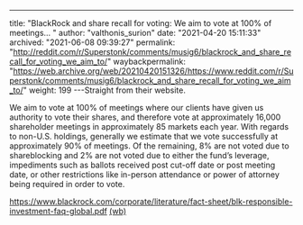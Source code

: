 ---
title: "BlackRock and share recall for voting: We aim to vote at 100% of meetings... "
author: "valthonis_surion"
date: "2021-04-20 15:11:33"
archived: "2021-06-08 09:39:27"
permalink: "http://reddit.com/r/Superstonk/comments/musig6/blackrock_and_share_recall_for_voting_we_aim_to/"
waybackpermalink: "https://web.archive.org/web/20210420151326/https://www.reddit.com/r/Superstonk/comments/musig6/blackrock_and_share_recall_for_voting_we_aim_to/"
weight: 199
---Straight from their website. 


We aim to vote at 100% of meetings where our clients have given us authority to vote their shares, and therefore vote at approximately 16,000 shareholder meetings in approximately 85 markets each year. With regards to non-U.S. holdings, generally we estimate that we vote successfully at approximately 90% of meetings. Of the remaining, 8% are not voted due to shareblocking and 2% are not voted due to either the fund’s leverage, impediments such as ballots received post cut-off date or post meeting date, or other restrictions like in-person attendance or power of attorney being required in order to vote. 


<https://www.blackrock.com/corporate/literature/fact-sheet/blk-responsible-investment-faq-global.pdf> [(wb)](https://web.archive.org/web/20210413193623/https://www.blackrock.com/corporate/literature/fact-sheet/blk-responsible-investment-faq-global.pdf)

